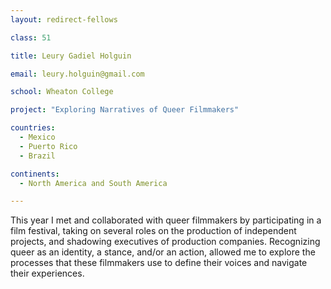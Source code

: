 ```yaml
---
layout: redirect-fellows

class: 51

title: Leury Gadiel Holguin

email: leury.holguin@gmail.com

school: Wheaton College

project: "Exploring Narratives of Queer Filmmakers"

countries:
  - Mexico
  - Puerto Rico
  - Brazil

continents:
  - North America and South America

---
```


This year I met and collaborated with queer filmmakers by participating in a film festival, taking on several roles on the production of independent projects, and shadowing executives of production companies. Recognizing queer as an identity, a stance, and/or an action, allowed me to explore the processes that these filmmakers use to define their voices and navigate their experiences.
